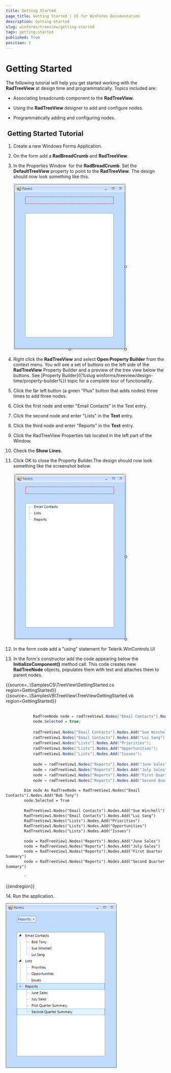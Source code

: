 ```yaml
---
title: Getting Started
page_title: Getting Started | UI for WinForms Documentation
description: Getting Started
slug: winforms/treeview/getting-started
tags: getting,started
published: True
position: 1
---
```


# Getting Started



The following tutorial will help you get started working with the __RadTreeView__ at design time and programmatically. Topics included are: 

* Associating breadcrumb component to the __RadTreeView.__

* Using the __RadTreeView__ designer to add and configure nodes.

* Programmatically adding and configuring nodes.

##  Getting Started Tutorial

1. Create a new Windows Forms Application.

1. On the form add a __RadBreadCrumb__ and __RadTreeView__.
            

1. In the Properties Window  for the __RadBreadCrumb__. Set the __DefaultTreeView__ property to point to the __RadTreeView__. The design should now look something like this.
    
    ![treeview-getting-started 001](images/treeview-getting-started001.png)

1. Right click the __RadTreeView__ and select __Open Property Builder__ from the context menu. You will see a set of buttons on the left side of the __RadTreeView__ Property Builder and a preview of the tree view below the buttons. See [Property Builder]({%slug winforms/treeview/design-time/property-builder%}) topic for a complete  tour of functionality.
            

1. Click the far left button (a green "Plus" button that adds nodes) three times to add three nodes.

1. Click the first node and enter "Email Contacts" in the Text entry.

1. Click the second node and enter "Lists" in the __Text__ entry.
            

1. Click the third node and enter "Reports" in the __Text__ entry.
            

1. Click the RadTreeView Properties tab located in the left part of the Window.

1. Check the __Show Lines__.
            

1. Click OK to close the Property Builder.The design should now look something like the screenshot below.

    ![treeview-getting-started 002](images/treeview-getting-started002.png)

1. In the form code add a "using" statement for Telerik.WinControls.UI

1. In the form's constructor add the code appearing below the __InitializeComponent()__ method call. This code creates new __RadTreeNode__ objects, populates them with text and attaches them to parent nodes.


{{source=..\SamplesCS\TreeView\GettingStarted.cs region=GettingStarted}} 
{{source=..\SamplesVB\TreeView\TreeViewGettingStarted.vb region=GettingStarted}} 

````C#
            
            RadTreeNode node = radTreeView1.Nodes["Email Contacts"].Nodes.Add("Bob Tony");
            node.Selected = true;
            
            radTreeView1.Nodes["Email Contacts"].Nodes.Add("Sue Winchell");
            radTreeView1.Nodes["Email Contacts"].Nodes.Add("Lui Sang");
            radTreeView1.Nodes["Lists"].Nodes.Add("Priorities");
            radTreeView1.Nodes["Lists"].Nodes.Add("Opportunities");
            radTreeView1.Nodes["Lists"].Nodes.Add("Issues");
            
            node = radTreeView1.Nodes["Reports"].Nodes.Add("June Sales");
            node = radTreeView1.Nodes["Reports"].Nodes.Add("July Sales");
            node = radTreeView1.Nodes["Reports"].Nodes.Add("First Quarter Summary");
            node = radTreeView1.Nodes["Reports"].Nodes.Add("Second Quarter Summary");
````
````VB.NET
        Dim node As RadTreeNode = RadTreeView1.Nodes("Email Contacts").Nodes.Add("Bob Tony")
        node.Selected = True

        RadTreeView1.Nodes("Email Contacts").Nodes.Add("Sue Winchell")
        RadTreeView1.Nodes("Email Contacts").Nodes.Add("Lui Sang")
        RadTreeView1.Nodes("Lists").Nodes.Add("Priorities")
        RadTreeView1.Nodes("Lists").Nodes.Add("Opportunities")
        RadTreeView1.Nodes("Lists").Nodes.Add("Issues")

        node = RadTreeView1.Nodes("Reports").Nodes.Add("June Sales")
        node = RadTreeView1.Nodes("Reports").Nodes.Add("July Sales")
        node = RadTreeView1.Nodes("Reports").Nodes.Add("First Quarter Summary")
        node = RadTreeView1.Nodes("Reports").Nodes.Add("Second Quarter Summary")

        '
````

{{endregion}} 

14\. Run the application.

![treeview-getting-started 003](images/treeview-getting-started003.png)
